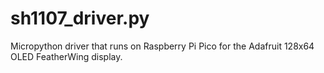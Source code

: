 # sh1107_driver.py
Micropython driver that runs on Raspberry Pi Pico for the Adafruit 128x64 OLED FeatherWing display.
